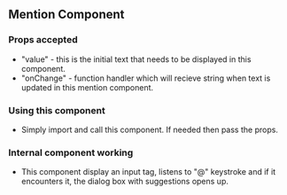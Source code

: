 ## Mention Component



### Props accepted

- "value" - this is the initial text that needs to be displayed in this component.
- "onChange" - function handler which will recieve string when text is updated in this mention component.


### Using this component

- Simply import and call this component. If needed then pass the props.

### Internal component working

- This component display an input tag, listens to "@" keystroke and if it encounters it, the dialog box with suggestions opens up.